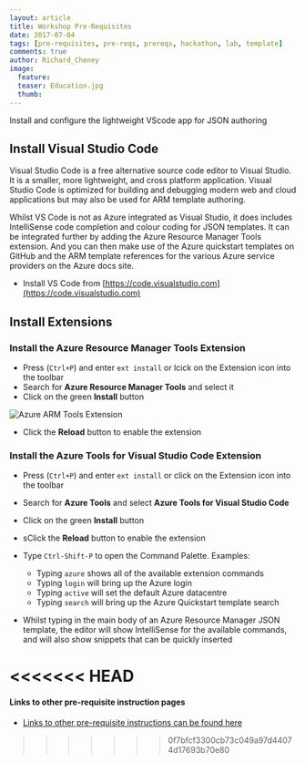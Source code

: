 ```yaml
---
layout: article
title: Workshop Pre-Requisites
date: 2017-07-04
tags: [pre-requisites, pre-reqs, prereqs, hackathon, lab, template]
comments: true
author: Richard_Cheney
image:
  feature: 
  teaser: Education.jpg
  thumb: 
---
```

Install and configure the lightweight VScode app for JSON authoring

## Install Visual Studio Code

Visual Studio Code is a free alternative source code editor to Visual Studio.  It is a smaller, more lightweight, and cross platform application.  Visual Studio Code is optimized for building and debugging modern web and cloud applications but may also be used for ARM template authoring.

Whilst VS Code is not as Azure integrated as Visual Studio, it does includes IntelliSense code completion and colour coding for JSON templates.  It can be integrated further by adding the Azure Resource Manager Tools extension.  And you can then make use of the Azure quickstart templates on GitHub and the ARM template references for the various Azure service providers on the Azure docs site.

*	Install VS Code from [https://code.visualstudio.com](https://code.visualstudio.com) 

## Install Extensions

### Install the Azure Resource Manager Tools Extension

* Press (`Ctrl+P`) and enter `ext install` or lcick on the Extension icon into the toolbar
* Search for **Azure Resource Manager Tools** and select it
* Click on the green **Install** button

![Azure ARM Tools Extension](../images/vscode/vscode-azurerm-extension-install.png)

*	Click the **Reload** button to enable the extension

### Install the Azure Tools for Visual Studio Code Extension

* Press (`Ctrl+P`) and enter `ext install` or click on the Extension icon into the toolbar
* Search for **Azure Tools** and select **Azure Tools for Visual Studio Code**
* Click on the green **Install** button
* sClick the **Reload** button to enable the extension

* Type `Ctrl-Shift-P` to open the Command Palette.  Examples: 
    * Typing `azure` shows all of the available extension commands
    * Typing `login` will bring up the Azure login
    * Typing `active` will set the default Azure datacentre 
    * Typing `search` will bring up the Azure Quickstart template search

*	Whilst typing in the main body of an Azure Resource Manager JSON template, the editor will show IntelliSense for the available commands, and will also show snippets that can be quickly inserted

<<<<<<< HEAD
=======


#### Links to other pre-requisite instruction pages
 
* [Links to other pre-requisite instructions can be found here](../../prereqs)

>>>>>>> 0f7bfcf3300cb73c049a97d44074d17693b70e80
